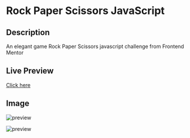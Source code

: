 # Rock Paper Scissors JavaScript

## Description
An elegant game Rock Paper Scissors javascript challenge from Frontend Mentor

## Live Preview
[Click here](http://agmkowalczyk.n20.ct8.pl/js-rock-paper-scissors)



## Image

![preview](https://github.com/agmkowalczyk/ts-todo/blob/main/screenshot_rps1.png "Rock Paper Scissors")

![preview](https://github.com/agmkowalczyk/ts-todo/blob/main/screenshot_rps2.png "Rock Paper Scissors")
